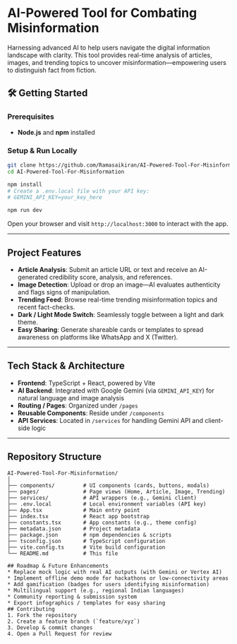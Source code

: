 #  AI-Powered Tool for Combating Misinformation
Harnessing advanced AI to help users navigate the digital information landscape with clarity. This tool provides real-time analysis of articles, images, and trending topics to uncover misinformation—empowering users to distinguish fact from fiction.
## 🛠 Getting Started

### Prerequisites
- **Node.js** and **npm** installed

### Setup & Run Locally
```bash
git clone https://github.com/Ramasaikiran/AI-Powered-Tool-For-Misinformation.git
cd AI-Powered-Tool-For-Misinformation

npm install
# Create a .env.local file with your API key:
# GEMINI_API_KEY=your_key_here

npm run dev
````

Open your browser and visit `http://localhost:3000` to interact with the app.

---

## Project Features

* **Article Analysis**: Submit an article URL or text and receive an AI-generated credibility score, analysis, and references.
* **Image Detection**: Upload or drop an image—AI evaluates authenticity and flags signs of manipulation.
* **Trending Feed**: Browse real-time trending misinformation topics and recent fact-checks.
* **Dark / Light Mode Switch**: Seamlessly toggle between a light and dark theme.
* **Easy Sharing**: Generate shareable cards or templates to spread awareness on platforms like WhatsApp and X (Twitter).

---

## Tech Stack & Architecture

* **Frontend**: TypeScript + React, powered by Vite
* **AI Backend**: Integrated with Google Gemini (via `GEMINI_API_KEY`) for natural language and image analysis
* **Routing / Pages**: Organized under `/pages`
* **Reusable Components**: Reside under `/components`
* **API Services**: Located in `/services` for handling Gemini API and client-side logic

---

## Repository Structure

```
AI-Powered-Tool-For-Misinformation/
│
├── components/         # UI components (cards, buttons, modals)
├── pages/              # Page views (Home, Article, Image, Trending)
├── services/           # API wrappers (e.g., Gemini client)
├── .env.local          # Local environment variables (API key)
├── App.tsx             # Main entry point
├── index.tsx           # React app bootstrap
├── constants.tsx       # App constants (e.g., theme config)
├── metadata.json       # Project metadata
├── package.json        # npm dependencies & scripts
├── tsconfig.json       # TypeScript configuration
├── vite.config.ts      # Vite build configuration
└── README.md           # This file

## Roadmap & Future Enhancements
* Replace mock logic with real AI outputs (with Gemini or Vertex AI)
* Implement offline demo mode for hackathons or low-connectivity areas
* Add gamification (badges for users identifying misinformation)
* Multilingual support (e.g., regional Indian languages)
* Community reporting & submission system
* Export infographics / templates for easy sharing
## Contributing
1. Fork the repository
2. Create a feature branch (`feature/xyz`)
3. Develop & commit changes
4. Open a Pull Request for review
